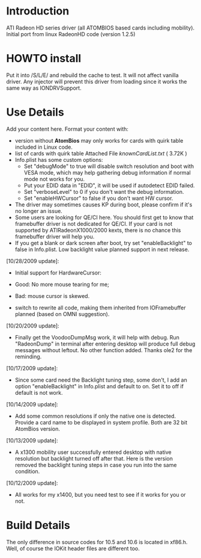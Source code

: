 # Introduction #

ATI Radeon HD series driver (all ATOMBIOS based cards including mobility).
Initial port from linux RadeonHD code (version 1.2.5)

# HOWTO install #

Put it into /S/L/E/ and rebuild the cache to test. It will not affect vanilla driver.
Any injector will prevent this driver from loading since it works the same way as IONDRVSupport.

# Use Details #

Add your content here.  Format your content with:

  * version without **AtomBios** may only works for cards with quirk table included in Linux code.
  * list of cards with quirk table Attached File  _knownCardList.txt_ ( 3.72K )
  * Info.plist has some custom options:
    * Set "debugMode" to true will disable switch resolution and boot with VESA mode, which may help gathering debug information if normal mode not works for you.
    * Put your EDID data in "EDID", it will be used if autodetect EDID failed.
    * Set "verboseLevel" to 0 if you don't want the debug information.
    * Set "enableHWCursor" to false if you don't want HW cursor.
  * The driver may sometimes causes KP during boot, please confirm if it's no longer an issue.
  * Some users are looking for QE/CI here. You should first get to know that framebuffer driver is not dedicated for QE/CI. If your card is not supported by ATIRadeonX1000/2000 kexts, there is no chance this framebuffer driver will help you.
  * If you get a blank or dark screen after boot, try set "enableBacklight" to false in Info.plist. Low backlight value planned support in next release.

[10/28/2009 update]:
  * Initial support for HardwareCursor:
  * Good: No more mouse tearing for me;
  * Bad: mouse cursor is skewed.

  * switch to rewrite all code, making them inherited from IOFramebuffer planned (based on OMNI suggestion).

[10/20/2009 update]:
  * Finally get the VoodooDumpMsg work, it will help with debug. Run "RadeonDump" in terminal after entering desktop will produce full debug messages without leftout. No other function added. Thanks ole2 for the reminding.

[10/17/2009 update]:
  * Since some card need the Backlight tuning step, some don't, I add an option "enableBacklight" in Info.plist and default to on. Set it to off if default is not work.

[10/14/2009 update]:
  * Add some common resolutions if only the native one is detected. Provide a card name to be displayed in system profile. Both are 32 bit AtomBios version.

[10/13/2009 update]:
  * A x1300 mobility user successfully entered desktop with native resolution but backlight turned off after that. Here is the version removed the backlight tuning steps in case you run into the same condition.

[10/12/2009 update]:
  * All works for my x1400, but you need test to see if it works for you or not.

# Build Details #

The only difference in source codes for 10.5 and 10.6 is located in xf86.h. Well, of course the IOKit header files are different too.

